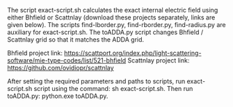The script exact-script.sh calculates the exact internal electric field using either Bhfield or Scattnlay (download these projects separately, links are given below). The scripts find-lborder.py, find-rborder.py, find-radius.py are auxiliary for exact-script.sh. The toADDA.py script changes Bhfield / Scattnlay grid so that it matches the ADDA grid.

Bhfield project link: https://scattport.org/index.php/light-scattering-software/mie-type-codes/list/521-bhfield
Scattnlay project link: https://github.com/ovidiopr/scattnlay

After setting the required parameters and paths to scripts, run exact-script.sh script using the command: sh exact-script.sh. Then run toADDA.py: python.exe toADDA.py.


